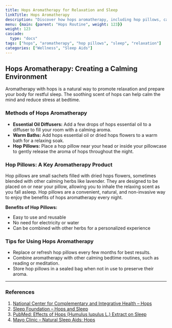 ```yaml
---
title: Hops Aromatherapy for Relaxation and Sleep
linkTitle: Hops Aromatherapy
description: "Discover how hops aromatherapy, including hop pillows, can support relaxation and restful sleep."
menu: {main: {parent: "Hops Routine", weight: 123}}
weight: 123
cascade: 
  type: "docs"
tags: ["hops", "aromatherapy", "hop pillows", "sleep", "relaxation"]
categories: ["Wellness", "Sleep Aids"]
---
```


## Hops Aromatherapy: Creating a Calming Environment

Aromatherapy with hops is a natural way to promote relaxation and prepare your body for restful sleep. The soothing scent of hops can help calm the mind and reduce stress at bedtime.

### Methods of Hops Aromatherapy

- **Essential Oil Diffusers:** Add a few drops of hops essential oil to a diffuser to fill your room with a calming aroma.
- **Warm Baths:** Add hops essential oil or dried hops flowers to a warm bath for a relaxing soak.
- **Hop Pillows:** Place a hop pillow near your head or inside your pillowcase to gently release the aroma of hops throughout the night.

### Hop Pillows: A Key Aromatherapy Product

Hop pillows are small sachets filled with dried hops flowers, sometimes blended with other calming herbs like lavender. They are designed to be placed on or near your pillow, allowing you to inhale the relaxing scent as you fall asleep. Hop pillows are a convenient, natural, and non-invasive way to enjoy the benefits of hops aromatherapy every night.

**Benefits of Hop Pillows:**
- Easy to use and reusable
- No need for electricity or water
- Can be combined with other herbs for a personalized experience

### Tips for Using Hops Aromatherapy

- Replace or refresh hop pillows every few months for best results.
- Combine aromatherapy with other calming bedtime routines, such as reading or meditation.
- Store hop pillows in a sealed bag when not in use to preserve their aroma.

---

### References

1. [National Center for Complementary and Integrative Health – Hops](https://www.nccih.nih.gov/health/hops)
2. [Sleep Foundation – Hops and Sleep](https://www.sleepfoundation.org/sleep-aids/hops)
3. [PubMed: Effects of Hops (Humulus lupulus L.) Extract on Sleep](https://pubmed.ncbi.nlm.nih.gov/19500096/)
4. [Mayo Clinic – Natural Sleep Aids: Hops](https://www.mayoclinic.org/healthy-lifestyle/adult-health/expert-answers/herbal-sleep-aids/faq-20057954)